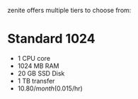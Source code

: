 zenite offers multiple tiers to choose from:

# Standard 1024
* 1 CPU core
* 1024 MB RAM
* 20 GB SSD Disk
* 1 TB transfer
* $10.80/month ($0.015/hr)
